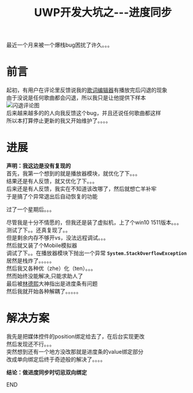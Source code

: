 ﻿---
title: UWP开发大坑之---进度同步  
categories: UWP  
tags: [UWP,进度,同步]  
---
     
  
最近一个月来被一个爆栈bug困扰了许久。。。   
      
# 前言
  
起初，有用户在评论里反馈说我的[歌词编辑器](https://www.microsoft.com/store/apps/9mx4frgq4rqs)有播放完后闪退的现象     
由于没说是任何歌曲都会闪退，所以我只是让他提供下样本     
![闪退评论图](/img/闪退评论图.png)     
后来越来越多的的人向我反馈这个bug，并且还说任何歌曲都这样      
所以本打算停止更新的我又开始维护了。。。。    
      
# 进展
  
**声明：我这边是没有复现的**      
首先，我第一个想到的就是播放器模块，就优化了下。。。      
结果还是有人反馈，就又优化了下。。。      
后来还是有人反馈，我实在不知道该改哪了，然后就想亡羊补牢      
于是搞了个异常退出后自动恢复的功能    
     
过了一个星期后。。。   
       
尽管我是十分不情愿的，但我还是装了虚拟机，上了个win10 1511版本。。。     
测试了下。。还真复现了。。  
但是剩余内存不够开vs，没法远程调试。。。      
然后就又装了个Mobile模拟器    
调试了下。。在播放器模块下抛出一个异常 **`System.StackOverflowException`**     
居然是栈炸了。。。。。     
然后我又各种优（zhe）化（ten）。。。     
然而始终没能解决,只能求助人了      
最后被[林德熙](https://lindexi.github.io/lindexi/)大神指出是进度条有问题     
然后我就开始各种解耦了。。。。。   
       
# 解决方案
  
我先是把媒体控件的position绑定给去了，在后台实现更改      
然后发现还不行。。。      
突然想到还有一个地方没改那就是进度条的value绑定部分      
改成单向绑定后终于奇迹般的解决了。。。。   
      
**结论：做进度同步时切忌双向绑定**    
     
END
